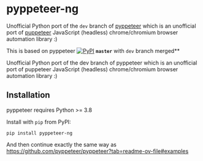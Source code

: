 pyppeteer-ng
==========

Unofficial Python port of the `dev` branch of [pyppeteer](https://github.com/pyppeteer/pyppeteer) which is an unofficial port of [puppeteer](https://github.com/GoogleChrome/puppeteer) JavaScript (headless) chrome/chromium browser automation library :)

This is based on pyppeteer [![PyPI](https://img.shields.io/pypi/v/pyppeteer.svg)](https://pypi.python.org/pypi/pyppeteer) **`master`** with `dev` branch merged**

Unofficial Python port of the dev branch of pyppeteer which is an unofficial port of puppeteer JavaScript (headless) chrome/chromium browser automation library :)

## Installation

pyppeteer requires Python >= 3.8

Install with `pip` from PyPI:

```
pip install pyppeteer-ng
```

And then continue exactly the same way as https://github.com/pyppeteer/pyppeteer?tab=readme-ov-file#examples

